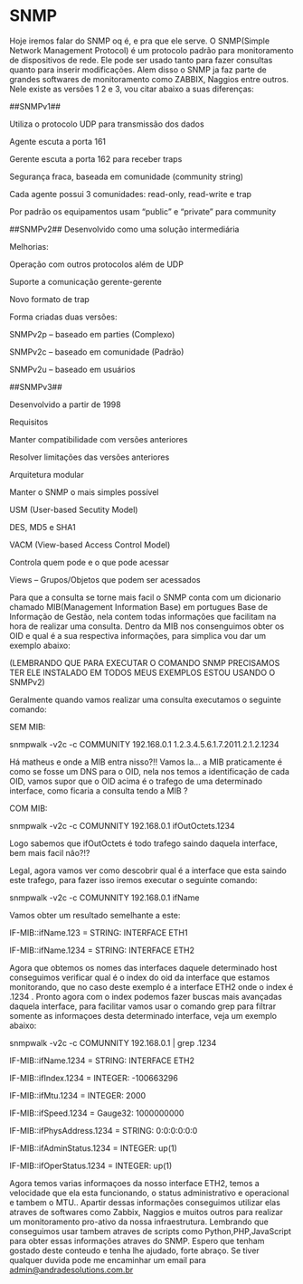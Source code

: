# SNMP

Hoje iremos falar do SNMP oq é, e pra que ele serve.
O SNMP(Simple Network Management Protocol) é um protocolo padrão para monitoramento de dispositivos de rede. Ele pode ser usado tanto para fazer consultas quanto para inserir modificações.
Alem disso o SNMP ja faz parte de grandes softwares de monitoramento como ZABBIX, Naggios entre outros.
Nele existe as versões 1 2 e 3, vou citar abaixo a suas diferenças:

##SNMPv1##

 Utiliza o protocolo UDP para transmissão dos dados
 
 Agente escuta a porta 161
 
 Gerente escuta a porta 162 para receber traps
 
 Segurança fraca, baseada em comunidade (community string)
 
 Cada agente possui 3 comunidades: read-only, read-write e trap
 
 Por padrão os equipamentos usam “public” e “private” para community
 

 ##SNMPv2##
 Desenvolvido como uma solução intermediária
 
 Melhorias:
 
 Operação com outros protocolos além de UDP
 
 Suporte a comunicação gerente-gerente
 
 Novo formato de trap
 
 Forma criadas duas versões:
 
 SNMPv2p – baseado em parties (Complexo)
 
 SNMPv2c – baseado em comunidade (Padrão)

 SNMPv2u – baseado em usuários

 

 ##SNMPv3##
 
 Desenvolvido a partir de 1998
 
 Requisitos
 
 Manter compatibilidade com versões anteriores
 
 Resolver limitações das versões anteriores
 
 Arquitetura modular
 
 Manter o SNMP o mais simples possível
 
 USM (User-based Secutity Model)
 
 DES, MD5 e SHA1
 
 VACM (View-based Access Control Model)
 
 Controla quem pode e o que pode acessar
 
 Views – Grupos/Objetos que podem ser acessados

Para que a consulta se torne mais facil o SNMP conta com um dicionario chamado MIB(Management Information Base) em portugues Base de Informação de Gestão, nela contem todas informações que facilitam na hora de realizar uma consulta.
Dentro da MIB nos consenguimos obter os OID e qual é a sua respectiva informações, para simplica vou dar um exemplo abaixo: 

(LEMBRANDO QUE PARA EXECUTAR O COMANDO SNMP PRECISAMOS TER ELE INSTALADO EM TODOS MEUS EXEMPLOS ESTOU USANDO O SNMPv2)

Geralmente quando vamos realizar uma consulta executamos o seguinte comando:

SEM MIB:

snmpwalk -v2c -c COMMUNITY 192.168.0.1 1.2.3.4.5.6.1.7.2011.2.1.2.1234

Há matheus e onde a MIB entra nisso?!!
Vamos la... a MIB praticamente é como se fosse um DNS para o OID, nela nos temos a identificação de cada OID, vamos supor que o OID acima é o trafego de uma determinado interface, como ficaria a consulta tendo a MIB ?

COM MIB:

snmpwalk -v2c -c COMUNNITY 192.168.0.1 ifOutOctets.1234

Logo sabemos que ifOutOctets é todo trafego saindo daquela interface, bem mais facil não?!?

Legal, agora vamos ver como descobrir qual é a interface que esta saindo este trafego, para fazer isso iremos executar o seguinte comando:

snmpwalk -v2c -c COMUNNITY 192.168.0.1 ifName

Vamos obter um resultado semelhante a este:

IF-MIB::ifName.123 = STRING: INTERFACE ETH1

IF-MIB::ifName.1234 = STRING: INTERFACE ETH2

Agora que obtemos os nomes das interfaces daquele determinado host conseguimos verificar qual é o index do oid da interface que estamos monitorando, que no caso deste exemplo é a interface ETH2 onde o index é .1234 .
Pronto agora com o index podemos fazer buscas mais avançadas daquela interface, para facilitar vamos usar o comando grep para filtrar somente as informaçoes desta determinado interface, veja um exemplo abaixo:

snmpwalk -v2c -c COMUNNITY 192.168.0.1 | grep .1234

IF-MIB::ifName.1234 = STRING: INTERFACE ETH2

IF-MIB::ifIndex.1234 = INTEGER: -100663296

IF-MIB::ifMtu.1234 = INTEGER: 2000

IF-MIB::ifSpeed.1234 = Gauge32: 1000000000

IF-MIB::ifPhysAddress.1234 = STRING: 0:0:0:0:0:0

IF-MIB::ifAdminStatus.1234 = INTEGER: up(1)

IF-MIB::ifOperStatus.1234 = INTEGER: up(1)


Agora temos varias informaçoes da nosso interface ETH2, temos a velocidade que ela esta funcionando, o status administrativo e operacional e tambem o MTU..
Apartir dessas informações conseguimos utilizar elas atraves de softwares como Zabbix, Naggios e muitos outros para realizar um monitoramento pro-ativo da nossa infraestrutura. Lembrando que conseguimos usar tambem atraves de scripts como Python,PHP,JavaScript para obter essas informações atraves do SNMP.
Espero que tenham gostado deste conteudo e tenha lhe ajudado, forte abraço.
Se tiver qualquer duvida pode me encaminhar um email para admin@andradesolutions.com.br
